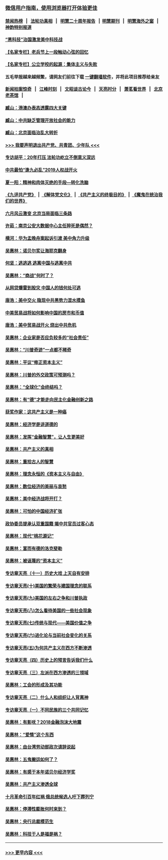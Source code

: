 ### [微信用户指南，使用浏览器打开体验更佳](https://github.com/gfw-breaker/banned-news1/blob/master/indexes/wechat-guide.md?t=0)
#### [禁闻热榜](热点新闻.md?t=0)  &nbsp;&nbsp;|&nbsp;&nbsp; [法轮功真相](https://github.com/gfw-breaker/truth/blob/master/README.md?t=0) &nbsp;&nbsp;|&nbsp;&nbsp; [明慧二十周年报告](https://github.com/gfw-breaker/mh-reports/blob/master/README.md?t=0) &nbsp;&nbsp;|&nbsp;&nbsp;[明慧期刊](https://github.com/gfw-breaker/mh-qikan) &nbsp;&nbsp;|&nbsp;&nbsp; [明慧海外之窗](https://github.com/gfw-breaker/mh-news/blob/master/README.md?t=0) &nbsp;&nbsp;|&nbsp;&nbsp; [神韵特别报道](https://github.com/gfw-breaker/mh-news/blob/master/shenyun.md?t=0)
#### [“黑科技”治国激发美中科技战](../pages/nsc423/n11638056.md?t=02060533) 
#### [【名家专栏】老兵节上一段触动心弦的回忆](../pages/nsc423/n11646016.md?t=02060533) 
#### [【名家专栏】公立学校的起源：集体主义与失败](../pages/nsc423/n11601833.md?t=02060533) 
#### 五毛举报越来越频繁，请网友们前往下载 [一键翻墙软件](https://github.com/gfw-breaker/ssr-accounts)，并将此项目推荐给亲友
#### [新闻拍案惊奇](https://github.com/gfw-breaker/banned-news1/blob/master/pages/link4.md) &nbsp;&nbsp;|&nbsp;&nbsp; [江峰时刻](https://github.com/gfw-breaker/banned-news1/blob/master/pages/link4.md) &nbsp;&nbsp;|&nbsp;&nbsp; [文昭谈古论今](https://github.com/gfw-breaker/banned-news1/blob/master/pages/link4.md) &nbsp;&nbsp;|&nbsp;&nbsp; [天亮时分](https://github.com/gfw-breaker/banned-news1/blob/master/pages/link4.md) &nbsp;&nbsp;|&nbsp;&nbsp; [萧茗看世界](https://github.com/gfw-breaker/banned-news1/blob/master/pages/link4.md) &nbsp;&nbsp;|&nbsp;&nbsp; [北京老茶馆](https://github.com/gfw-breaker/banned-news1/blob/master/pages/link4.md) &nbsp;&nbsp;|&nbsp;&nbsp; 
#### [臧山：港澳办表态透露四大关键](../pages/nsc423/n11421628.md?t=02060533) 
#### [臧山：中共缺乏管理开放社会的能力](../pages/nsc423/n11407457.md?t=02060533) 
#### [臧山：北京面临治乱大转折](../pages/nsc423/n11406895.md?t=02060533) 
#### [>>> 我要声明退出共产党、共青团、少年队 <<<](https://github.com/begood0513/goodnews/blob/master/quit/letter.md) 
#### [专访胡平：20年打压 法轮功屹立不倒意义深远](../pages/nsc423/n11398800.md?t=02060533) 
#### [中共最怕“逢九必乱”2019人权战开火](../pages/nsc423/n11385248.md?t=02060533) 
#### [夏一阳：精神和肉体灭绝的手段—转化洗脑](../pages/nsc423/n11368250.md?t=02060533) 
#### [《九评共产党》](https://github.com/begood0513/9ping.md/blob/master/README.md) &nbsp;|&nbsp; [《解体党文化》](../../../../jtdwh.md/blob/master/README.md)  &nbsp;|&nbsp; [《共产主义的终极目的》](../../../../gczydzjmd.md/blob/master/README.md) &nbsp;|&nbsp; [《魔鬼在统治我们的世界》](../../../../mgztzwmdsj.md/blob/master/README.md) 
#### [六月风云激变 北京当局面临三条路](../pages/nsc423/n11313668.md?t=02060533) 
#### [许茹：南京公安大数据中心主任猝死是偶然？](../pages/nsc423/n11064744.md?t=02060533) 
#### [横河：华为孟晚舟案起诉引渡 美中角力升级](../pages/nsc423/n11027230.md?t=02060533) 
#### [吴惠林：诺贝尔奖让海耶克翻身](../pages/nsc423/n10890049.md?t=02060533) 
#### [何坚：逃逃逃 逃离中国与逃离中共](../pages/nsc423/n10592891.md?t=02060533) 
#### [吴惠林：“商战”何时了？](../pages/nsc423/n10573558.md?t=02060533) 
#### [从网贷爆雷到股灾 中国人的钱何处可逃](../pages/nsc423/n10572800.md?t=02060533) 
#### [唐浩：美中交火 隐现中共黑势力混水摸鱼](../pages/nsc423/n10544040.md?t=02060533) 
#### [中美贸易战将如何影响中国的房市和币值](../pages/nsc423/n10543697.md?t=02060533) 
#### [唐浩：美中贸易战开火 烧出中共危机](../pages/nsc423/n10540126.md?t=02060533) 
#### [吴惠林：企业家是否应负较多的“社会责任”](../pages/nsc423/n10535022.md?t=02060533) 
#### [吴惠林：“川普奇迹”一点都不稀奇](../pages/nsc423/n10512808.md?t=02060533) 
#### [吴惠林：平议“修正资本主义”](../pages/nsc423/n10495724.md?t=02060533) 
#### [吴惠林：川普的外交政策可预测吗？](../pages/nsc423/n10462387.md?t=02060533) 
#### [吴惠林：“全球化”会终结吗？](../pages/nsc423/n10452838.md?t=02060533) 
#### [吴惠林：有“德”才能走向民主化金融创新之路](../pages/nsc423/n10432292.md?t=02060533) 
#### [获奖作家：这共产主义是一种癌](../pages/nsc423/n10431541.md?t=02060533) 
#### [吴惠林：经济学是讲道德的](../pages/nsc423/n10398014.md?t=02060533) 
#### [吴惠林：发挥“金融智慧”，让人生更美好](../pages/nsc423/n10375019.md?t=02060533) 
#### [吴惠林：共产主义的真相](../pages/nsc423/n10351394.md?t=02060533) 
#### [吴惠林：重拾古人的智慧](../pages/nsc423/n10337691.md?t=02060533) 
#### [吴惠林：理念永恒的《资本主义与自由》](../pages/nsc423/n10316274.md?t=02060533) 
#### [吴惠林：数位经济的美丽与哀愁](../pages/nsc423/n10292946.md?t=02060533) 
#### [吴惠林：美中经济战将开打？](../pages/nsc423/n10258825.md?t=02060533) 
#### [吴惠林：可怕的中国经济扩张](../pages/nsc423/n10219147.md?t=02060533) 
#### [政协委员提承认双重国籍 揭中共官员过客心态](../pages/nsc423/n10208809.md?t=02060533) 
#### [吴惠林：现代“桃花源记”](../pages/nsc423/n10185234.md?t=02060533) 
#### [吴惠林：富而有德的洛克斐勒](../pages/nsc423/n10142264.md?t=02060533) 
#### [吴惠林：被诬蔑的“资本主义”](../pages/nsc423/n10124816.md?t=02060533) 
#### [专访章天亮（十一）历史大戏 上天自有安排](../pages/nsc423/n10094905.md?t=02060533) 
#### [专访章天亮(十)美国的繁荣与建国理念的联系](../pages/nsc423/n10094899.md?t=02060533) 
#### [专访章天亮(九)美国的左右之争和川普执政](../pages/nsc423/n10094889.md?t=02060533) 
#### [专访章天亮(八)怎么看待美国的一些社会现象](../pages/nsc423/n10094857.md?t=02060533) 
#### [专访章天亮(七)传统与现代——美国价值之争](../pages/nsc423/n10093140.md?t=02060533) 
#### [专访章天亮(六)进化论与当前社会变化的关系](../pages/nsc423/n10092036.md?t=02060533) 
#### [专访章天亮(五)为何共产主义在西方不断渗透](../pages/nsc423/n10083620.md?t=02060533) 
#### [专访章天亮（四）历史上的预言告诉我们什么](../pages/nsc423/n10083606.md?t=02060533) 
#### [专访章天亮（三）左派在西方渗透的三领域](../pages/nsc423/n10081115.md?t=02060533) 
#### [吴惠林：工会的形成及其功能](../pages/nsc423/n10080633.md?t=02060533) 
#### [专访章天亮（二）什么人和组织让人背离神](../pages/nsc423/n10076637.md?t=02060533) 
#### [专访章天亮（一）不同民族的三个共同记忆](../pages/nsc423/n10074188.md?t=02060533) 
#### [吴惠林：有影呒？2018金融泡沫大地震](../pages/nsc423/n10040534.md?t=02060533) 
#### [吴惠林：“爱情”这个东西](../pages/nsc423/n10019423.md?t=02060533) 
#### [吴惠林：由台湾劳动部政次请辞说起](../pages/nsc423/n9979679.md?t=02060533) 
#### [吴惠林：五鬼搬运如何了？](../pages/nsc423/n9925338.md?t=02060533) 
#### [吴惠林：有感于本年诺贝尔经济学奖](../pages/nsc423/n9871883.md?t=02060533) 
#### [吴惠林：共产主义渗透全球](../pages/nsc423/n9812748.md?t=02060533) 
#### [十月革命引百年红祸 俄总统候选人吁下葬列宁](../pages/nsc423/n9810182.md?t=02060533) 
#### [吴惠林：停滞性膨胀何时来到？](../pages/nsc423/n9764136.md?t=02060533) 
#### [吴惠林：央行总裁模范生](../pages/nsc423/n9728134.md?t=02060533) 
#### [吴惠林：科技于人是福是祸？](../pages/nsc423/n9672982.md?t=02060533) 

----
#### [ >>> 更早内容 <<< ](../indexes/nsc423-earlier.md)
